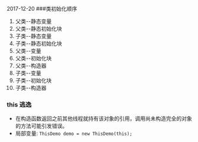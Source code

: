 2017-12-20
###类初始化顺序
1. 父类--静态变量
1. 父类--静态初始化块
1. 子类--静态变量
1. 子类--静态初始化块
1. 父类--变量
1. 父类--初始化块
1. 父类--构造器
1. 子类--变量
1. 子类--初始化块
1. 子类--构造器

### this 逃逸
+ 在构造函数返回之前其他线程就持有该对象的引用，调用尚未构造完全的对象的方法可能引发错误。
+ 局部变量: `` ThisDemo demo = new ThisDemo(this); ``

### 
